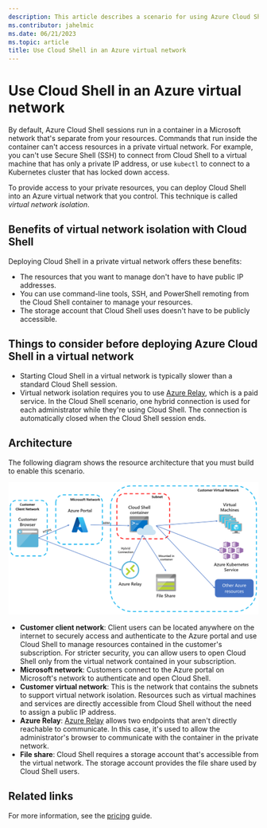 ```yaml
---
description: This article describes a scenario for using Azure Cloud Shell in a private virtual network.
ms.contributor: jahelmic
ms.date: 06/21/2023
ms.topic: article
title: Use Cloud Shell in an Azure virtual network
---
```


# Use Cloud Shell in an Azure virtual network

By default, Azure Cloud Shell sessions run in a container in a Microsoft network that's separate from your resources. Commands that run inside the container can't access resources in a private virtual network. For example, you can't use Secure Shell (SSH) to connect from Cloud Shell to a virtual machine that has only a private IP address, or use `kubectl` to connect to a Kubernetes cluster that has locked down access.

To provide access to your private resources, you can deploy Cloud Shell into an Azure virtual network that you control. This technique is called _virtual network isolation_.

## Benefits of virtual network isolation with Cloud Shell

Deploying Cloud Shell in a private virtual network offers these benefits:

- The resources that you want to manage don't have to have public IP addresses.
- You can use command-line tools, SSH, and PowerShell remoting from the Cloud Shell container to manage your resources.
- The storage account that Cloud Shell uses doesn't have to be publicly accessible.

## Things to consider before deploying Azure Cloud Shell in a virtual network

- Starting Cloud Shell in a virtual network is typically slower than a standard Cloud Shell session.
- Virtual network isolation requires you to use [Azure Relay][01], which is a paid service. In the Cloud Shell scenario, one hybrid connection is used for each administrator while they're using Cloud Shell. The connection is automatically closed when the Cloud Shell session ends.

## Architecture

The following diagram shows the resource architecture that you must build to enable this scenario.

![Illustration of a Cloud Shell isolated virtual network architecture.][03]

- **Customer client network**: Client users can be located anywhere on the internet to securely access and authenticate to the Azure portal and use Cloud Shell to manage resources contained in the customer's subscription. For stricter security, you can allow users to open Cloud Shell only from the virtual network contained in your subscription.
- **Microsoft network**: Customers connect to the Azure portal on Microsoft's network to authenticate and open Cloud Shell.
- **Customer virtual network**: This is the network that contains the subnets to support virtual network isolation. Resources such as virtual machines and services are directly accessible from Cloud Shell without the need to assign a public IP address.
- **Azure Relay**: [Azure Relay][01] allows two endpoints that aren't directly reachable to communicate. In this case, it's used to allow the administrator's browser to communicate with the container in the private network.
- **File share**: Cloud Shell requires a storage account that's accessible from the virtual network. The storage account provides the file share used by Cloud Shell users.

## Related links

For more information, see the [pricing][02] guide.

<!-- link references -->
[01]: ../azure-relay/relay-what-is-it.md
[02]: https://azure.microsoft.com/pricing/details/service-bus/
[03]: media/private-vnet/data-diagram.png
